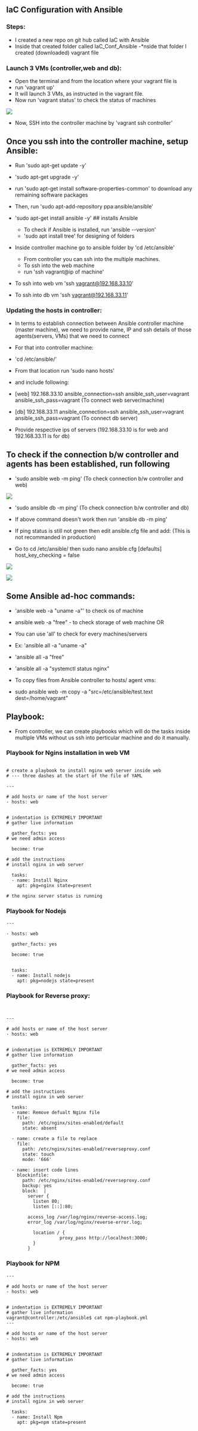 ## IaC Configuration with Ansible


### Steps:
- I created a new repo on git hub called IaC with Ansible
- Inside that created folder called IaC_Conf_Ansible
-*nside that folder I created (downloaded) vagrant file

### Launch 3 VMs (controller,web and db):
- Open the terminal and from the location where your vagrant file is
- run 'vagrant up'
- It will launch 3 VMs, as instructed in the vagrant file.
- Now run 'vagrant status' to check the status of machines

![](../Images/vagrant%20status.png)

- Now, SSH into the controller machine by 'vagrant ssh controller'


## Once you ssh into the controller machine, setup Ansible:

- Run 'sudo apt-get update -y'
- 'sudo apt-get upgrade -y'
- run 'sudo apt-get install software-properties-common' to download any remaining software packages
  
- Then, run 'sudo apt-add-repository ppa:ansible/ansible'
- 'sudo apt-get install ansible -y' ## installs Ansible 
  
  - To check if Ansible is installed, run 'ansible --version'
  - 'sudo apt install tree' for designing of folders
  
- Inside controller machine go to ansible folder by 'cd /etc/ansible'
  
  - From controller you can ssh into the multiple machines.
  - To ssh into the web machine
  - run 'ssh vagrant@ip of machine'

- To ssh into web vm 'ssh vagrant@192.168.33.10'
- To ssh into db vm 'ssh vagrant@192.168.33.11'
  

### Updating the hosts in controller:
- In terms to establish connection between Ansible controller machine (master machine), we need to provide name, IP and ssh details of those agents(servers, VMs) that we need to connect


- For that into controller machine:
- 'cd /etc/ansible/'

- From that location run 'sudo nano hosts'
- and include following:

- [web]
192.168.33.10 ansible_connection=ssh ansible_ssh_user=vagrant ansible_ssh_pass=vagrant  (To connect web server/machine)

- [db]
192.168.33.11 ansible_connection=ssh ansible_ssh_user=vagrant ansible_ssh_pass=vagrant  (To connect db server)

- Provide respective ips of servers (192.168.33.10 is for web and 192.168.33.11 is for db)

## To check if the connection b/w controller and agents has been established, run following 

- 'sudo ansible web -m ping' (To check connection b/w controller and web)

![](../Images/web%20ping.png)

- 'sudo ansible db -m ping' (To check connection b/w controller and db)
- If above command doesn't work then run 'ansible db -m ping'

- If ping status is still not green then edit ansible.cfg file and add: (This is not recommanded in production)
- Go to cd /etc/ansible/ then sudo nano ansible.cfg
 [defaults]
 host_key_checking = false

![](../Images/edit%20ansible.cfg.png)

![](../Images/ansible.cfg.png)

## Some Ansible ad-hoc commands:
- 'ansible web -a "uname -a"' to check os of machine
- ansible web -a "free"  - to check storage of web machine
  OR
- You can use 'all' to check for every machines/servers
- Ex: 'ansible all -a "uname -a"
- 'ansible all -a "free"
- 'ansible all -a "systemctl status nginx"

- To copy files from Ansible controller to hosts/ agent vms:
- sudo ansible web -m copy -a "src=/etc/ansible/test.text dest=/home/vagrant"

## Playbook:
- From controller, we can create playbooks which will do the tasks inside multiple VMs without us ssh into perticular machine and do it manually.


### Playbook for Ngins installation in web VM

```

# create a playbook to install nginx web server inside web
# --- three dashes at the start of the file of YAML

---

# add hosts or name of the host server
- hosts: web


# indentation is EXTREMELY IMPORTANT
# gather live information

  gather_facts: yes
# we need admin access

  become: true

# add the instructions
# install nginx in web server

  tasks:
  - name: Install Nginx
    apt: pkg=nginx state=present

# the nginx server status is running
```


### Playbook for Nodejs

```
---

- hosts: web

  gather_facts: yes

  become: true


  tasks:
  - name: Install nodejs
    apt: pkg=nodejs state=present
```



### Playbook for Reverse proxy:

```


---

# add hosts or name of the host server
- hosts: web


# indentation is EXTREMELY IMPORTANT  
# gather live information

  gather_facts: yes
# we need admin access

  become: true

# add the instructions
# install nginx in web server

  tasks:
  - name: Remove defualt Nginx file
    file:
      path: /etc/nginx/sites-enabled/default
      state: absent

  - name: create a file to replace
    file:
      path: /etc/nginx/sites-enabled/reverseproxy.conf
      state: touch
      mode: '666'

  - name: insert code lines
    blockinfile:
      path: /etc/nginx/sites-enabled/reverseproxy.conf
      backup: yes
      block:  |
        server {
          listen 80;
          listen [::]:80;

        access_log /var/log/nginx/reverse-access.log;
        error_log /var/log/nginx/reverse-error.log;

          location / {
                    proxy_pass http://localhost:3000;
          }
        }
```

### Playbook for NPM

```
---

# add hosts or name of the host server
- hosts: web


# indentation is EXTREMELY IMPORTANT  
# gather live information
vagrant@controller:/etc/ansible$ cat npm-playbook.yml
---

# add hosts or name of the host server
- hosts: web


# indentation is EXTREMELY IMPORTANT  
# gather live information

  gather_facts: yes
# we need admin access

  become: true

# add the instructions
# install nginx in web server

  tasks:
  - name: Install Npm
    apt: pkg=npm state=present

```
